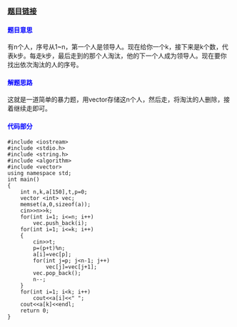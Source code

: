 ### [题目链接](http://codeforces.com/problemset/problem/792/B)

#### <font color=blue>**题目意思**</font>
有n个人，序号从1~n，第一个人是领导人。现在给你一个k，接下来是k个数，代表k步。每走k步，最后走到的那个人淘汰，他的下一个人成为领导人。现在要你找出依次淘汰的人的序号。

#### <font color=blue>**解题思路**</font>
这就是一道简单的暴力题，用vector存储这n个人，然后走，将淘汰的人删除，接着继续走即可。

#### <font color=blue>**代码部分**</font>

```
#include <iostream>
#include <stdio.h>
#include <string.h>
#include <algorithm>
#include <vector>
using namespace std;
int main()
{
    int n,k,a[150],t,p=0;
    vector <int> vec;
    memset(a,0,sizeof(a));
    cin>>n>>k;
    for(int i=1; i<=n; i++)
        vec.push_back(i);
    for(int i=1; i<=k; i++)
    {
        cin>>t;
        p=(p+t)%n;
        a[i]=vec[p];
        for(int j=p; j<n-1; j++)
            vec[j]=vec[j+1];
        vec.pop_back();
        n--;
    }
    for(int i=1; i<k; i++)
        cout<<a[i]<<" ";
    cout<<a[k]<<endl;
    return 0;
}

```

